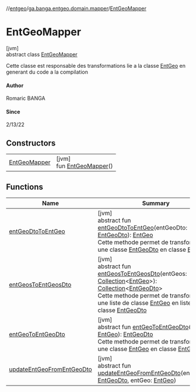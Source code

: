 //[entgeo](../../../index.md)/[ga.banga.entgeo.domain.mapper](../index.md)/[EntGeoMapper](index.md)

# EntGeoMapper

[jvm]\
abstract class [EntGeoMapper](index.md)

Cette classe est responsable des transformations lie a la classe [EntGeo](../../ga.banga.entgeo.domain.entities/-ent-geo/index.md) en generant du code a la compilation

#### Author

Romaric BANGA

#### Since

2/13/22

## Constructors

| | |
|---|---|
| [EntGeoMapper](-ent-geo-mapper.md) | [jvm]<br>fun [EntGeoMapper](-ent-geo-mapper.md)() |

## Functions

| Name | Summary |
|---|---|
| [entGeoDtoToEntGeo](ent-geo-dto-to-ent-geo.md) | [jvm]<br>abstract fun [entGeoDtoToEntGeo](ent-geo-dto-to-ent-geo.md)(entGeoDto: [EntGeoDto](../../ga.banga.entgeo.domain.dto/-ent-geo-dto/index.md)): [EntGeo](../../ga.banga.entgeo.domain.entities/-ent-geo/index.md)<br>Cette methode permet de transformer une classe [EntGeoDto](../../ga.banga.entgeo.domain.dto/-ent-geo-dto/index.md) en classe [EntGeo](../../ga.banga.entgeo.domain.entities/-ent-geo/index.md) |
| [entGeosToEntGeosDto](ent-geos-to-ent-geos-dto.md) | [jvm]<br>abstract fun [entGeosToEntGeosDto](ent-geos-to-ent-geos-dto.md)(entGeos: [Collection](https://kotlinlang.org/api/latest/jvm/stdlib/kotlin.collections/-collection/index.html)&lt;[EntGeo](../../ga.banga.entgeo.domain.entities/-ent-geo/index.md)&gt;): [Collection](https://kotlinlang.org/api/latest/jvm/stdlib/kotlin.collections/-collection/index.html)&lt;[EntGeoDto](../../ga.banga.entgeo.domain.dto/-ent-geo-dto/index.md)&gt;<br>Cette methode permet de transformer une liste de classe [EntGeo](../../ga.banga.entgeo.domain.entities/-ent-geo/index.md) en liste de classe [EntGeoDto](../../ga.banga.entgeo.domain.dto/-ent-geo-dto/index.md) |
| [entGeoToEntGeoDto](ent-geo-to-ent-geo-dto.md) | [jvm]<br>abstract fun [entGeoToEntGeoDto](ent-geo-to-ent-geo-dto.md)(entGeo: [EntGeo](../../ga.banga.entgeo.domain.entities/-ent-geo/index.md)): [EntGeoDto](../../ga.banga.entgeo.domain.dto/-ent-geo-dto/index.md)<br>Cette methode permet de transformer une classe [EntGeo](../../ga.banga.entgeo.domain.entities/-ent-geo/index.md) en classe [EntGeoDto](../../ga.banga.entgeo.domain.dto/-ent-geo-dto/index.md) |
| [updateEntGeoFromEntGeoDto](update-ent-geo-from-ent-geo-dto.md) | [jvm]<br>abstract fun [updateEntGeoFromEntGeoDto](update-ent-geo-from-ent-geo-dto.md)(entGeoDto: [EntGeoDto](../../ga.banga.entgeo.domain.dto/-ent-geo-dto/index.md), entGeo: [EntGeo](../../ga.banga.entgeo.domain.entities/-ent-geo/index.md)) |
